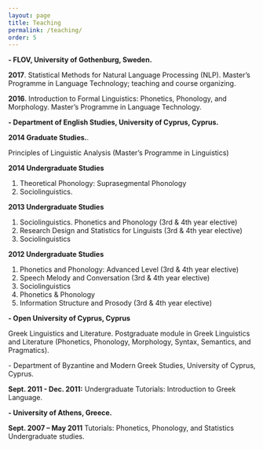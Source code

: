 ```yaml
---
layout: page
title: Teaching
permalink: /teaching/
order: 5
---
```

<p><strong>- FLOV, University of Gothenburg, Sweden.</strong></p>

<p><strong>2017</strong>. Statistical Methods for Natural Language Processing (NLP). Master’s Programme in Language Technology; teaching and course organizing.</p>

<p><strong>2016</strong>. Introduction to Formal Linguistics: Phonetics, Phonology, and Morphology. Master’s Programme in Language Technology.</p>

<p><strong>- Department of English Studies, University of Cyprus, Cyprus.</strong></p>
<p><strong>2014 Graduate Studies.</strong>. </p><p>Principles of Linguistic Analysis (Master’s Programme in Linguistics)</p>

<p><strong>2014 Undergraduate Studies</strong></p>
<ol>
<li>Theoretical Phonology: Suprasegmental Phonology</li>
<li>Sociolinguistics.</li>
</ol>

<p><strong>2013 Undergraduate Studies</strong></p>

<ol>
<li> Sociolinguistics. Phonetics and Phonology (3rd & 4th year elective)</li>
<li> Research Design and Statistics for Linguists (3rd & 4th year elective)</li>
<li> Sociolinguistics</li>
</ol>
<strong>2012 Undergraduate Studies</strong>
<ol>
<li> Phonetics and Phonology: Advanced Level (3rd & 4th year elective)</li>
<li> Speech Melody and Conversation (3rd & 4th year elective)</li>
<li> Sociolinguistics</li>
<li> Phonetics & Phonology</li>
<li> Information Structure and Prosody (3rd & 4th year elective)</li>
</ol>

<p><strong>- Open University of Cyprus, Cyprus</strong></p>
Greek Linguistics and Literature. Postgraduate module in Greek Linguistics and Literature (Phonetics, Phonology, Morphology, Syntax, Semantics, and Pragmatics).

<p>- Department of Byzantine and Modern Greek Studies, University of Cyprus, Cyprus.</p>
<strong>Sept. 2011 - Dec. 2011:</strong> Undergraduate Tutorials: Introduction to Greek Language.
<p><strong>- University of Athens, Greece.</strong></p>
<strong>Sept. 2007 – May 2011</strong> Tutorials: Phonetics, Phonology, and Statistics Undergraduate studies.
